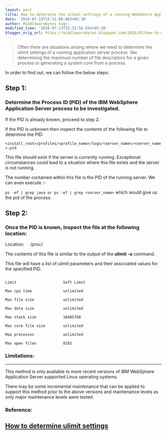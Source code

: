 ```yaml
--- 
layout: post 
title: How to determine the ulimit settings of a running WebSphere Application Server Process on Linux. 
date: '2016-07-13T15:31:00.002+05:30' 
author: Middlewarebytes tags: 
modified_time: '2016-07-13T15:32:56.554+05:30'
blogger_orig_url: https://middlewarebytes.blogspot.com/2016/07/how-to-determine-ulimit-settings-of.html 
---
```


> Often there are situations arising where we need to determine the ulimit settings of a running application server process  like determining the maximum number of file descriptors for a given process or generating a system core from a process.


In order to find out, we can follow the below steps:
  
## Step 1:

### Determine the Process ID (PID) of the IBM WebSphere Application Server process to be investigated.


If the PID is already known, proceed to step 2.


If the PID is unknown then inspect the contents of the following file to determine the PID:


`<install_root>/profiles/<profile_name>/logs/<server_name>/<server_name>.pid`


This file should exist if the server is currently running. Exceptional circumstances could lead to a situation where this file exists and the server is not running.


The number contained within this file is the PID of the running server. We can even execute :- 


`ps -ef | grep java or ps -ef | grep <server_name>` which would give us the pid of the process.


## Step 2:

### Once the PID is known, inspect the file at the following location:

Location:     /proc/<PID>



The contents of this file is similar to the output of the __ulimit__ __-a__ command.


  
This file will have a list of ulimit parameters and their associated values for the specified PID.

```

Limit                     Soft Limit  

Max cpu time              unlimited 

Max file size             unlimited 

Max data size             unlimited 

Max stack size            10485760  

Max core file size        unlimited 

Max processes             unlimited 

Max open files            8192   

```

### Limitations:
------------

This method is only available to more recent versions of IBM WebSphere Application Server supported Linux operating systems.


There may be some incremental maintenance that can be applied to support this method prior to the above versions and maintenance levels as only major maintenance levels were tested.


### Reference: 

[How to determine ulimit settings](http://www-01.ibm.com/support/docview.wss?uid=swg21407889)
--------------------------------------------------------------------